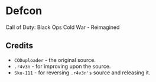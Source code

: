 # Defcon
 Call of Duty: Black Ops Cold War - Reimagined


## Credits
- `CODuploader` - the original source.
- `.r4v3n` - for improving upon the source.
- `Sku-111` - for reversing `.r4v3n's` source and releasing it.
